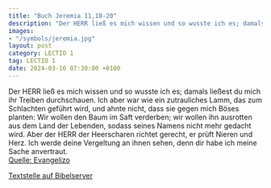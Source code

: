 ```yaml
---
title: "Buch Jeremia 11,18-20"
description: "Der HERR ließ es mich wissen und so wusste ich es; damals ließest du mich ihr Treiben durchschauen. Ich aber war wie ein zutrauliches Lamm, das zum Schlachten geführt wird, und ahnte nicht, dass sie gegen mich Böses planten: Wir wollen den Baum im Saft verderben; wir wollen ihn a...."
images:
- "/symbols/jeremia.jpg"
layout: post
category: LECTIO 1
tag: LECTIO 1
date: 2024-03-16 07:30:00 +0100
---
```

Der HERR ließ es mich wissen und so wusste ich es; damals ließest du mich ihr Treiben durchschauen.
Ich aber war wie ein zutrauliches Lamm, das zum Schlachten geführt wird, und ahnte nicht, dass sie gegen mich Böses planten: Wir wollen den Baum im Saft verderben; wir wollen ihn ausrotten aus dem Land der Lebenden, sodass seines Namens nicht mehr gedacht wird.<!--more-->
Aber der HERR der Heerscharen richtet gerecht, er prüft Nieren und Herz. Ich werde deine Vergeltung an ihnen sehen, denn dir habe ich meine Sache anvertraut.<br>
[Quelle: Evangelizo](https://evangeliumtagfuertag.org/DE/gospel)

[Textstelle auf Bibelserver](https://www.bibleserver.com/EU/Jeremia11,18-20)
